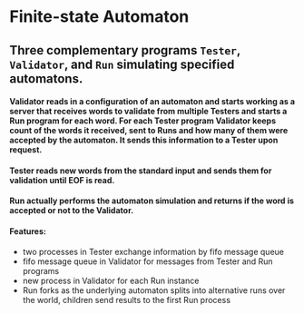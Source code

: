 # Finite-state Automaton

## Three complementary programs `Tester`, `Validator`, and `Run` simulating specified automatons.
#### Validator reads in a configuration of an automaton and starts working as a server that receives words to validate from multiple Testers and starts a Run program for each word. For each Tester program Validator keeps count of the words it received, sent to Runs and how many of them were accepted by the automaton. It sends this information to a Tester upon request.
#### Tester reads new words from the standard input and sends them for validation until EOF is read.
#### Run actually performs the automaton simulation and returns if the word is accepted or not to the Validator.

#### Features:
* two processes in Tester exchange information by fifo message queue
* fifo message queue in Validator for messages from Tester and Run programs
* new process in Validator for each Run instance
* Run forks as the underlying automaton splits into alternative runs over the world, children send results to the first Run process